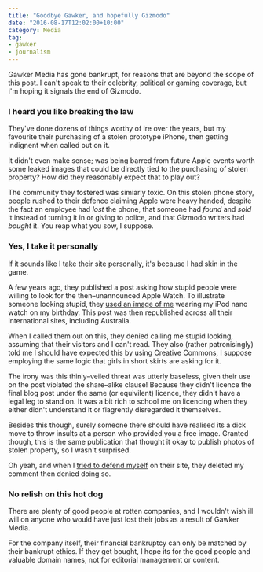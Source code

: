 ```yaml
---
title: "Goodbye Gawker, and hopefully Gizmodo"
date: "2016-08-17T12:02:00+10:00"
category: Media
tag:
- gawker
- journalism
---
```

Gawker Media has gone bankrupt, for reasons that are beyond the scope of this post. I can't speak to their celebrity, political or gaming coverage, but I'm hoping it signals the end of Gizmodo.

### I heard you like breaking the law

They've done dozens of things worthy of ire over the years, but my favourite their purchasing of a stolen prototype iPhone, then getting indignent when called out on it.

It didn't even make sense; was being barred from future Apple events worth some leaked images that could be directly tied to the purchasing of stolen property? How did they reasonably expect that to play out?

The community they fostered was simiarly toxic. On this stolen phone story, people rushed to their defence claiming Apple were heavy handed, despite the fact an employee had *lost* the phone, that someone had *found* and *sold* it instead of turning it in or giving to police, and that Gizmodo writers had *bought* it. You reap what you sow, I suppose.

### Yes, I take it personally

If it sounds like I take their site personally, it's because I had skin in the game.

A few years ago, they published a post asking how stupid people were willing to look for the then–unannounced Apple Watch. To illustrate someone looking stupid, they [used an image of me](https://rubenerd.com/gizmodo-australia-said-i-looked-stupid/) wearing my iPod nano watch on my birthday. This post was then republished across all their international sites, including Australia.

When I called them out on this, they denied calling me stupid looking, assuming that their visitors and I can't read. They also (rather patronisingly) told me I should have expected this by using Creative Commons, I suppose employing the same logic that girls in short skirts are asking for it.

The irony was this thinly–veiled threat was utterly baseless, given their use on the post violated the share–alike clause! Because they didn't licence the final blog post under the same (or equivilent) licence, they didn't have a legal leg to stand on. It was a bit rich to school me on licencing when they either didn't understand it or flagrently disregarded it themselves.

Besides this though, surely someone there should have realised its a dick move to throw insults at a person who provided you a free image. Granted though, this is the same publication that thought it okay to publish photos of stolen property, so I wasn't surprised.

Oh yeah, and when I [tried to defend myself](https://rubenerd.com/after-giz_au-says-i-look-stupid-they-delete-my-comment/) on their site, they deleted my comment then denied doing so.

### No relish on this hot dog

There are plenty of good people at rotten companies, and I wouldn't wish ill will on anyone who would have just lost their jobs as a result of Gawker Media.

For the company itself, their financial bankruptcy can only be matched by their bankrupt ethics. If they get bought, I hope its for the good people and valuable domain names, not for editorial management or content.


